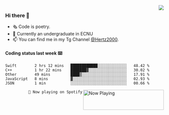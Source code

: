 <img  align="right" src="https://github-readme-stats.vercel.app/api?username=BillChen2K&show_icons=true&count_private=true&hide_title=true">

### Hi there 👋

- 🗞 Code is poetry.
- 🌱 Currently an undergraduate in ECNU
- 📫 You can find me in my Tg Channel [@Hertz2000](https://t.me/Hertz2000).

#### Coding status last week ⌨️

<!--START_SECTION:waka-->
```text
Swift        2 hrs 12 mins   ████████████░░░░░░░░░░░░░   48.42 % 
C++          1 hr 22 mins    ███████▓░░░░░░░░░░░░░░░░░   30.02 % 
Other        49 mins         ████▒░░░░░░░░░░░░░░░░░░░░   17.91 % 
JavaScript   8 mins          ▓░░░░░░░░░░░░░░░░░░░░░░░░   02.93 % 
JSON         1 min           ░░░░░░░░░░░░░░░░░░░░░░░░░   00.66 % 
```
<!--END_SECTION:waka-->


<div>
<a href="https://spotify-now-playing.billchen2k.vercel.app/now-playing?open">
   <img align="right" src="https://spotify-now-playing.billchen2k.vercel.app/now-playing" width="256" height="64" alt="Now Playing">
</a>
</div>

<div>
<p align="right"><code>🎵 Now playing on Spotify</code></p>
</div>

<!--
**BillChen2K/BillChen2K** is a ✨ _special_ ✨ repository because its `README.md` (this file) appears on your GitHub profile.

Here are some ideas to get you started:

- 🔭 I’m currently working on ...
- 🌱 I’m currently learning ...
- 👯 I’m looking to collaborate on ...
- 🤔 I’m looking for help with ...
- 💬 Ask me about ...
- 📫 How to reach me: ...
- 😄 Pronouns: ...
- ⚡ Fun fact: ...
-->
